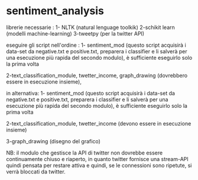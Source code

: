 # sentiment_analysis
librerie necessarie :
1- NLTK (natural lenguage toolkik)
2-schikit learn (modelli machine-learning)
3-tweetpy (per la twitter API)

eseguire gli script nell'ordine :
1- sentiment_mod (questo script acquisirà i data-set da negative.txt e positive.txt, preparera i classifier e li salverà per una                   esecuzione più rapida del secondo modulo), è sufficiente eseguirlo solo la prima volta

2-text_classification_module, twetter_income, graph_drawing (dovrebbero essere in esecuzione insieme), 

in alternativa:
1- sentiment_mod (questo script acquisirà i data-set da negative.txt e positive.txt, preparera i classifier e li salverà per una                   esecuzione più rapida del secondo modulo), è sufficiente eseguirlo solo la prima volta

2-text_classification_module, twetter_income (devono essere in esecuzione insieme) 

3-graph_drawing (disegno del grafico)

NB: il modulo che gestisce la API di twitter non dovrebbe essere continuamente chiuso e riaperto, in quanto twitter fornisce una stream-API quindi pensata per restare attiva e quindi, se le connessioni sono ripetute, si verrà bloccati da twitter.
